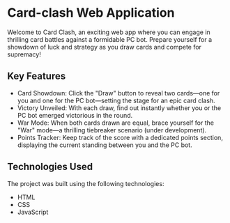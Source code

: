 # Card-clash Web Application
 Welcome to Card Clash, an exciting web app where you can engage in thrilling card battles against a formidable PC bot. Prepare yourself for a showdown of luck and strategy as you draw cards and compete for supremacy!


## Key Features
- Card Showdown: Click the "Draw" button to reveal two cards—one for you and one for the PC bot—setting the stage for an epic card clash.
- Victory Unveiled: With each draw, find out instantly whether you or the PC bot emerged victorious in the round.
- War Mode: When both cards drawn are equal, brace yourself for the "War" mode—a thrilling tiebreaker scenario (under development).
- Points Tracker: Keep track of the score with a dedicated points section, displaying the current standing between you and the PC bot.


## Technologies Used
The project was built using the following technologies:
- HTML
- CSS
- JavaScript



